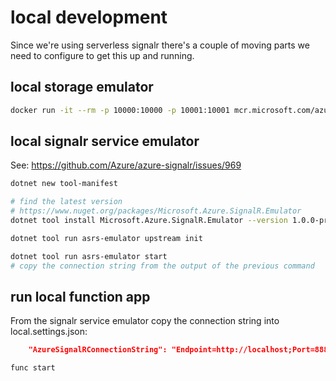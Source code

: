 # local development

Since we're using serverless signalr there's a couple of moving parts we need to configure to get this up and running.

## local storage emulator

```sh
docker run -it --rm -p 10000:10000 -p 10001:10001 mcr.microsoft.com/azure-storage/azurite
```

## local signalr service emulator

See: https://github.com/Azure/azure-signalr/issues/969

```sh
dotnet new tool-manifest

# find the latest version
# https://www.nuget.org/packages/Microsoft.Azure.SignalR.Emulator
dotnet tool install Microsoft.Azure.SignalR.Emulator --version 1.0.0-preview1-10785

dotnet tool run asrs-emulator upstream init

dotnet tool run asrs-emulator start
# copy the connection string from the output of the previous command
```

## run local function app

From the signalr service emulator copy the connection string into local.settings.json:

```json
	"AzureSignalRConnectionString": "Endpoint=http://localhost;Port=8888;AccessKey=ABCDEFGHIJKLMNOPQRSTUVWXYZ0123456789ABCDEFGH;Version=1.0;",
```

```sh
func start
```
